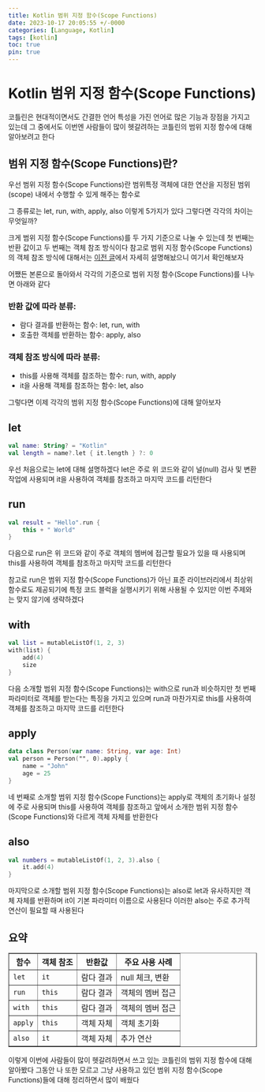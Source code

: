 ```yaml
---
title: Kotlin 범위 지정 함수(Scope Functions)
date: 2023-10-17 20:05:55 +/-0000
categories: [Language, Kotlin]
tags: [kotlin]
toc: true
pin: true
---
```


# Kotlin 범위 지정 함수(Scope Functions)

코틀린은 현대적이면서도 간결한 언어 특성을 가진 언어로 많은 기능과 장점을 가지고 있는데 그 중에서도 이번엔 사람들이 많이 헷갈려하는 코틀린의 범위 지정 함수에 대해 알아보려고 한다

## 범위 지정 함수(Scope Functions)란?

우선 범위 지정 함수(Scope Functions)란 범위특정 객체에 대한 연산을 지정된 범위(scope) 내에서 수행할 수 있게 해주는 함수로

그 종류로는 let, run, with, apply, also 이렇게 5가지가 있다 그렇다면 각각의 차이는 무엇일까?

크게 범위 지정 함수(Scope Functions)를 두 가지 기준으로 나눌 수 있는데 첫 번째는 반환 값이고 두 번째는 객체 참조 방식이다 참고로 범위 지정 함수(Scope Functions)의 객체 참조 방식에 대해서는 [이전 글](https://jangwoojun.github.io/posts/kotlin-it-VS-this/)에서 자세히 설명해놨으니 여기서 확인해보자

어쨌든 본론으로 돌아와서 각각의 기준으로 범위 지정 함수(Scope Functions)를 나누면 아래와 같다

### 반환 값에 따라 분류:
* 람다 결과를 반환하는 함수: let, run, with
* 호출한 객체를 반환하는 함수: apply, also

### 객체 참조 방식에 따라 분류:
* this를 사용해 객체를 참조하는 함수: run, with, apply
* it을 사용해 객체를 참조하는 함수: let, also

그렇다면 이제 각각의 범위 지정 함수(Scope Functions)에 대해 알아보자

## let

~~~kotlin
val name: String? = "Kotlin"
val length = name?.let { it.length } ?: 0
~~~

우선 처음으로는 let에 대해 설명하겠다 let은 주로 위 코드와 같이 널(null) 검사 및 변환 작업에 사용되며 it을 사용하여 객체를 참조하고 마지막 코드를 리턴한다

## run

~~~kotlin
val result = "Hello".run {
    this + " World"
}
~~~

다음으로 run은 위 코드와 같이 주로 객체의 멤버에 접근할 필요가 있을 때 사용되며 this를 사용하여 객체를 참조하고 마지막 코드를 리턴한다

참고로 run은 범위 지정 함수(Scope Functions)가 아닌 표준 라이브러리에서 최상위 함수로도 제공되기에 특정 코드 블럭을 실행시키기 위해 사용될 수 있지만 이번 주제와는 맞지 않기에 생략하겠다

## with

~~~kotlin
val list = mutableListOf(1, 2, 3)
with(list) {
    add(4)
    size
}
~~~

다음 소개할 범위 지정 함수(Scope Functions)는 with으로 run과 비슷하지만 첫 번째 파라미터로 객체를 받는다는 특징을 가지고 있으며 run과 마찬가지로 this를 사용하여 객체를 참조하고 마지막 코드를 리턴한다

## apply

~~~kotlin
data class Person(var name: String, var age: Int)
val person = Person("", 0).apply {
    name = "John"
    age = 25
}
~~~

네 번째로 소개할 범위 지정 함수(Scope Functions)는 apply로 객체의 초기화나 설정에 주로 사용되며 this를 사용하여 객체를 참조하고 앞에서 소개한 범위 지정 함수(Scope Functions)와 다르게 객체 자체를 반환한다

## also

~~~kotlin
val numbers = mutableListOf(1, 2, 3).also {
    it.add(4)
}
~~~

마지막으로 소개할 범위 지정 함수(Scope Functions)는 also로 let과 유사하지만 객체 자체를 반환하며 it이 기본 파라미터 이름으로 사용된다 이러한 also는 주로 추가적 연산이 필요할 때 사용된다

## 요약

<table border="1" cellpadding="5" cellspacing="0">
    <thead>
        <tr>
            <th>함수</th>
            <th>객체 참조</th>
            <th>반환값</th>
            <th>주요 사용 사례</th>
        </tr>
    </thead>
    <tbody>
        <tr>
            <td><code>let</code></td>
            <td><code>it</code></td>
            <td>람다 결과</td>
            <td>null 체크, 변환</td>
        </tr>
        <tr>
            <td><code>run</code></td>
            <td><code>this</code></td>
            <td>람다 결과</td>
            <td>객체의 멤버 접근</td>
        </tr>
        <tr>
            <td><code>with</code></td>
            <td><code>this</code></td>
            <td>람다 결과</td>
            <td>객체의 멤버 접근</td>
        </tr>
        <tr>
            <td><code>apply</code></td>
            <td><code>this</code></td>
            <td>객체 자체</td>
            <td>객체 초기화</td>
        </tr>
        <tr>
            <td><code>also</code></td>
            <td><code>it</code></td>
            <td>객체 자체</td>
            <td>추가 연산</td>
        </tr>
    </tbody>
</table>

이렇게 이번에 사람들이 많이 헷갈려하면서 쓰고 있는 코틀린의 범위 지정 함수에 대해 알아봤다 그동안 나 또한 모르고 그냥 사용하고 있던 범위 지정 함수(Scope Functions)들에 대해 정리하면서 많이 배웠다